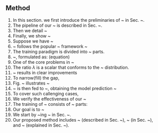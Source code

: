 ## Method
1. In this section. we first introduce the preliminaries of ~ in Sec. ~.
2. The pipeline of our ~ is described in Sec. ~.
3. Then we detail ~
4. Finally, we show ~
5. Suppose we have ~
6. ~ follows the popular ~ framework ~
7. The training paradigm is divided into ~ parts.
8. ~, formulated as: (equation)
9. One of the core problems in ~
10. The ratio $\lambda$ is a scalar that conforms to the ~ distribution.
11. ~ results in clear improvements
12. To narrow(fill) the gap,
13. Fig. ~ illustrates ~
14. ~ is then fed to ~, obtaining the model prediction ~
15. To cover such callenging cases,
16. We verify the effectiveness of our ~
17. The training of ~ consists of ~ parts:
18. Our goal is to ~
19. We start by ~ing ~ in Sec. ~.
20. Our proposed method includes ~ (described in Sec. ~), ~ (in Sec. ~), and ~ (explained in Sec. ~).
